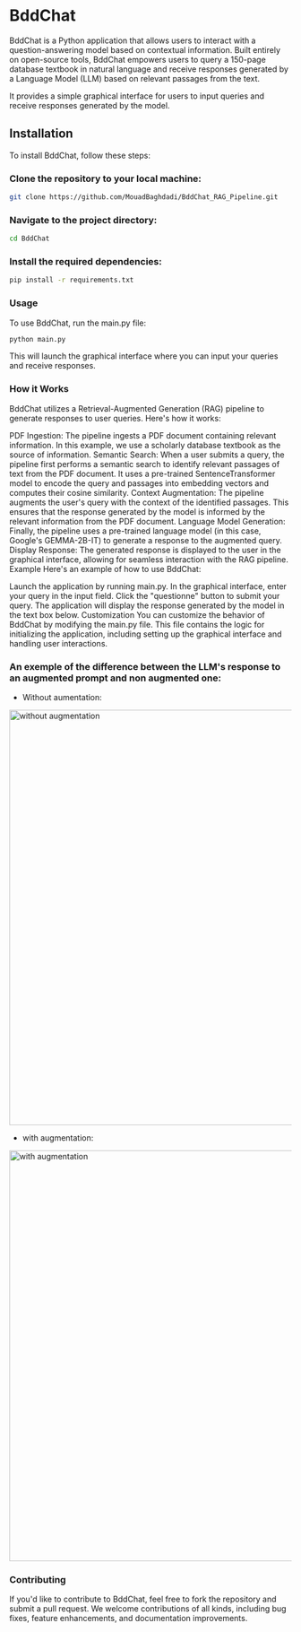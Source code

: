# BddChat

BddChat is a Python application that allows users to interact with a question-answering model based on contextual information. Built entirely on open-source tools, BddChat empowers users to query a 150-page database textbook in natural language and receive responses generated by a Language Model (LLM) based on relevant passages from the text.

It provides a simple graphical interface for users to input queries and receive responses generated by the model.

## Installation

To install BddChat, follow these steps:

### Clone the repository to your local machine:

```bash
git clone https://github.com/MouadBaghdadi/BddChat_RAG_Pipeline.git
```
### Navigate to the project directory:
```bash
cd BddChat
```
### Install the required dependencies:
```bash
pip install -r requirements.txt
```
### Usage
To use BddChat, run the main.py file:

```bash
python main.py
```
This will launch the graphical interface where you can input your queries and receive responses.

### How it Works
BddChat utilizes a Retrieval-Augmented Generation (RAG) pipeline to generate responses to user queries. Here's how it works:

PDF Ingestion: The pipeline ingests a PDF document containing relevant information. In this example, we use a scholarly database textbook as the source of information.
Semantic Search: When a user submits a query, the pipeline first performs a semantic search to identify relevant passages of text from the PDF document. It uses a pre-trained SentenceTransformer model to encode the query and passages into embedding vectors and computes their cosine similarity.
Context Augmentation: The pipeline augments the user's query with the context of the identified passages. This ensures that the response generated by the model is informed by the relevant information from the PDF document.
Language Model Generation: Finally, the pipeline uses a pre-trained language model (in this case, Google's GEMMA-2B-IT) to generate a response to the augmented query.
Display Response: The generated response is displayed to the user in the graphical interface, allowing for seamless interaction with the RAG pipeline.
Example
Here's an example of how to use BddChat:

Launch the application by running main.py.
In the graphical interface, enter your query in the input field.
Click the "questionne" button to submit your query.
The application will display the response generated by the model in the text box below.
Customization
You can customize the behavior of BddChat by modifying the main.py file. This file contains the logic for initializing the application, including setting up the graphical interface and handling user interactions.

### An exemple of the difference between the LLM's response to an augmented prompt and non augmented one:
* Without aumentation:

<img width="741" alt="without augmentation" src="https://github.com/MouadBaghdadi/RAG_Project/assets/101417636/55ea3cd4-5ae8-4d6e-9dc0-df168d9a3248">

* with augmentation:

<img width="733" alt="with augmentation" src="https://github.com/MouadBaghdadi/RAG_Project/assets/101417636/be08815f-533f-496e-806c-4fa59e4db54a">

### Contributing
If you'd like to contribute to BddChat, feel free to fork the repository and submit a pull request. We welcome contributions of all kinds, including bug fixes, feature enhancements, and documentation improvements.



